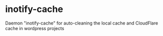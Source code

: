 # inotify-cache
Daemon "inotify-cache" for auto-cleaning the local cache and CloudFlare cache in wordpress projects
